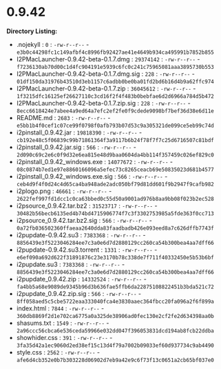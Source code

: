 0.9.42
======

**Directory Listing:**

 - .nojekyll : `0` : `-rw-r--r--` - `e3b0c44298fc1c149afbf4c8996fb92427ae41e4649b934ca495991b7852b855`
 - I2PMacLauncher-0.9.42-beta-0.1.7.dmg : `29374142` : `-rw-r--r--` - `f7236130ab70d00c1d4fc904191e5939c6fc0c241c75965081aaa3895730b553`
 - I2PMacLauncher-0.9.42-beta-0.1.7.dmg.sig : `228` : `-rw-r--r--` - `01df150da31976b43510d3eb1157c6adbb0be0ba01fd2bd6b16d4b9a62ffc974`
 - I2PMacLauncher-0.9.42-beta-0.1.7.zip : `36045612` : `-rw-r--r--` - `1f3215dfc16125ef26627110c3cd16f2f4f483b0bebfae6d2d6966a784d5b472`
 - I2PMacLauncher-0.9.42-beta-0.1.7.zip.sig : `228` : `-rw-r--r--` - `8ecc6618424e7abee4a9ed64a7efc2ef2fe0f9cdede9098bf7bef36d38e6d11e`
 - README.md : `2683` : `-rw-r--r--` - `e5bb1b4f0cef1c07ce99f0798f0afb793b07d53c9a305321de099ce5eb99c74d`
 - i2pinstall_0.9.42.jar : `19818390` : `-rw-r--r--` - `cb192e48c5f06839c99b71861364f3a9117b6b24f78f7f7c25d6716507c81bdf`
 - i2pinstall_0.9.42.jar.sig : `566` : `-rw-r--r--` - `2d090c69c2e6c0f9d32e6ea815e48d9baa0604da4bb114f357459c026ef829c0`
 - i2pinstall_0.9.42_windows.exe : `14077672` : `-rw-r--r--` - `08c0874b7ed1e97e8860166096a5efec73c8265ceacb69e50835023d681b4577`
 - i2pinstall_0.9.42_windows.exe.sig : `566` : `-rw-r--r--` - `ceb4d9f4f0d24c4d65ca4ba948ade2adc050bf79d81dd601f9b2947f9cafb982`
 - i2plogo.png : `46661` : `-rw-r--r--` - `2622fef997fd1dcc1c0ca63bbed0c55d50a9001ad976b8aa9bb08f023b2ec528`
 - i2psource_0.9.42.tar.bz2 : `31523717` : `-rw-r--r--` - `30482b56becb6135ed4b74bd4715906774f7c3f3302753985a5fde363f0cc713`
 - i2psource_0.9.42.tar.bz2.sig : `566` : `-rw-r--r--` - `0a72fb036502360ffaeaa2640dda83faadbadb426e093eed8a7c626dffb7743f`
 - i2pupdate-0.9.42.su3 : `7383368` : `-rw-r--r--` - `8856439e3f5223046284ee7c3a0e6d7d2880129cc260ca54b300bea4aa7dff66`
 - i2pupdate-0.9.42.su3.torrent : `1331` : `-rw-r--r--` - `e6ef090a692d622f31891876c23e3170b78c338de7f711f40332450e5b53b6bf`
 - i2pupdate.su3 : `7383368` : `-rw-r--r--` - `8856439e3f5223046284ee7c3a0e6d7d2880129cc260ca54b300bea4aa7dff66`
 - i2pupdate_0.9.42.zip : `14332524` : `-rw-r--r--` - `fa4bb5a68e9089de9345b96d3b636fae5ffb6da22875108822451b3bda521c72`
 - i2pupdate_0.9.42.zip.sig : `566` : `-rw-r--r--` - `8ff058aed5c5cbe5722eaa333040fca4e3830aaec364fbcc20fa096a2f6f899a`
 - index.html : `7844` : `-rw-r--r--` - `360db8869f2d1e702ca6775a0a325de38906ad0fec130e2cf2fe2d634398aa0b`
 - shasums.txt : `1549` : `-rw-r--r--` - `2a96ccc56cbca6e536ceda59966e032dd047f396053831dcd194ab8fcb22ddba`
 - showhider.css : `391` : `-rw-r--r--` - `3fa35d42a1ec9060d2ed38ef15c13d4f79a7002b09033ef60d937734c9ab4490`
 - style.css : `2562` : `-rw-r--r--` - `afe6d4cb352e0b7b303228d06902d7eb9a42e9c6f73f13c0651a2cb65bf037e0`
